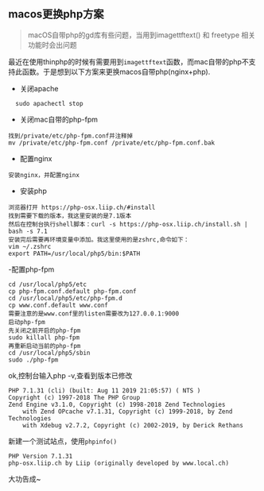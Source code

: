 ## macos更换php方案
> macOS自带php的gd库有些问题，当用到imagettftext() 和 freetype 相关功能时会出问题

最近在使用thinphp的时候有需要用到`imagettftext`函数，而mac自带的php不支持此函数。于是想到以下方案来更换macos自带php(nginx+php).

- 关闭apache 
```ssh
  sudo apachectl stop
```
- 关闭mac自带的php-fpm
```ssh
找到/private/etc/php-fpm.conf并注释掉
mv /private/etc/php-fpm.conf /private/etc/php-fpm.conf.bak
```
- 配置nginx
```ssh
安装nginx，并配置nginx
```
- 安装php 
```ssh
浏览器打开 https://php-osx.liip.ch/#install
找到需要下载的版本，我这里安装的是7.1版本
然后在控制台执行shell脚本：curl -s https://php-osx.liip.ch/install.sh | bash -s 7.1
安装完后需要再环境变量中添加。我这里使用的是zshrc,命令如下：
vim ~/.zshrc
export PATH=/usr/local/php5/bin:$PATH
```
-配置php-fpm
```ssh
cd /usr/local/php5/etc
cp php-fpm.conf.default php-fpm.conf
cd /usr/local/php5/etc/php-fpm.d
cp www.conf.default www.conf
需要注意的是www.conf里的listen需要改为127.0.0.1:9000
启动php-fpm
先关闭之前开启的php-fpm
sudo killall php-fpm
再重新启动当前的php-fpm
cd /usr/local/php5/sbin
sudo ./php-fpm
```
ok,控制台输入php -v,查看到版本已修改
```ssh
PHP 7.1.31 (cli) (built: Aug 11 2019 21:05:57) ( NTS )
Copyright (c) 1997-2018 The PHP Group
Zend Engine v3.1.0, Copyright (c) 1998-2018 Zend Technologies
    with Zend OPcache v7.1.31, Copyright (c) 1999-2018, by Zend Technologies
    with Xdebug v2.7.2, Copyright (c) 2002-2019, by Derick Rethans
```
新建一个测试站点，使用`phpinfo()`
```ssh
PHP Version 7.1.31
php-osx.liip.ch by Liip (originally developed by www.local.ch)
```
大功告成~